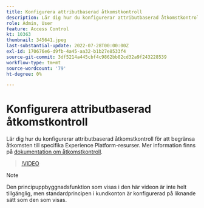 ```yaml
---
title: Konfigurera attributbaserad åtkomstkontroll
description: Lär dig hur du konfigurerar attributbaserad åtkomstkontroll för att styra åtkomsten till specifika Experience Platform-resurser.
role: Admin, User
feature: Access Control
kt: 10363
thumbnail: 345641.jpeg
last-substantial-update: 2022-07-28T00:00:00Z
exl-id: 170676e6-d9fb-4a45-aa32-b1b27e8533f4
source-git-commit: 3df5214a445cbf4c9862bb82cd32a9f243228539
workflow-type: tm+mt
source-wordcount: '79'
ht-degree: 0%

---
```


# Konfigurera attributbaserad åtkomstkontroll

Lär dig hur du konfigurerar attributbaserad åtkomstkontroll för att begränsa åtkomsten till specifika Experience Platform-resurser. Mer information finns på [dokumentation om åtkomstkontroll](https://experienceleague.adobe.com/docs/experience-platform/access-control/abac/overview.html).

>[!VIDEO](https://video.tv.adobe.com/v/345641?quality=12&learn=on)

>[!NOTE]
>
> Den principuppbyggnadsfunktion som visas i den här videon är inte helt tillgänglig, men standardprincipen i kundkonton är konfigurerad på liknande sätt som den som visas.

